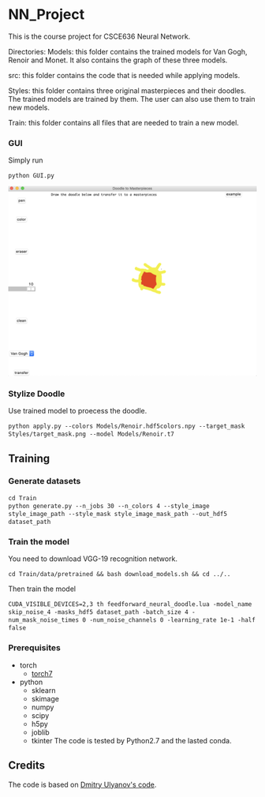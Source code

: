 # NN_Project
This is the course project for CSCE636 Neural Network.

Directories:
Models: this folder contains the trained models for Van Gogh, Renoir and Monet. It also contains the graph of these three models.

src: this folder contains the code that is needed while applying models.

Styles: this folder contains three original masterpieces and their doodles. The trained models are trained by them. The user can also use them to train new models.

Train: this folder contains all files that are needed to train a new model. 

### GUI
Simply run
```
python GUI.py
```
![](GUI/GUI.png)

### Stylize Doodle
Use trained model to proecess the doodle.
```
python apply.py --colors Models/Renoir.hdf5colors.npy --target_mask Styles/target_mask.png --model Models/Renoir.t7
```

## Training 
### Generate datasets
```
cd Train
python generate.py --n_jobs 30 --n_colors 4 --style_image style_image_path --style_mask style_image_mask_path --out_hdf5 dataset_path
```

### Train the model
You need to download VGG-19 recognition network.
```
cd Train/data/pretrained && bash download_models.sh && cd ../..
```
Then train the model
```
CUDA_VISIBLE_DEVICES=2,3 th feedforward_neural_doodle.lua -model_name skip_noise_4 -masks_hdf5 dataset_path -batch_size 4 -num_mask_noise_times 0 -num_noise_channels 0 -learning_rate 1e-1 -half false
```

### Prerequisites
- torch
  - [torch7](http://torch.ch/docs/getting-started.html)
- python
  - sklearn
  - skimage
  - numpy
  - scipy
  - h5py
  - joblib
  - tkinter
The code is tested by Python2.7 and the lasted conda.  

  
## Credits
The code is based on [Dmitry Ulyanov's code](https://github.com/DmitryUlyanov/online-neural-doodle).
